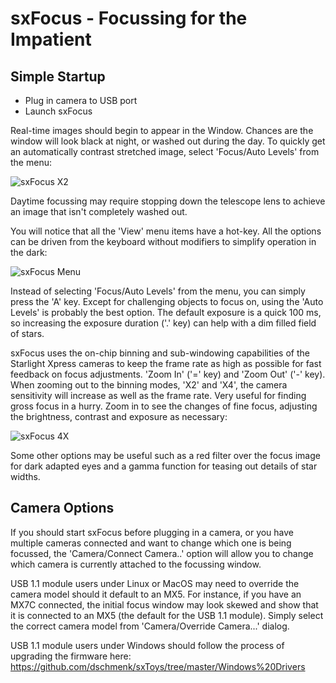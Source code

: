 # sxFocus - Focussing for the Impatient

## Simple Startup

- Plug in camera to USB port
- Launch sxFocus

Real-time images should begin to appear in the Window. Chances are the window will look black at night, or washed out during the day. To quickly get an automatically contrast stretched image, select 'Focus/Auto Levels' from the menu:

![sxFocus X2](https://github.com/dschmenk/sxToys/blob/master/images/sxfocus-x2.png)

Daytime focussing may require stopping down the telescope lens to achieve an image that isn't completely washed out.

You will notice that all the 'View' menu items have a hot-key. All the options can be driven from the keyboard without modifiers to simplify operation in the dark:

![sxFocus Menu](https://github.com/dschmenk/sxToys/blob/master/images/sxfocus-menu.png)

Instead of selecting 'Focus/Auto Levels' from the menu, you can simply press the 'A' key. Except for challenging objects to focus on, using the 'Auto Levels' is probably the best option. The default exposure is a quick 100 ms, so increasing the exposure duration ('.' key) can help with a dim filled field of stars.

sxFocus uses the on-chip binning and sub-windowing capabilities of the Starlight Xpress cameras to keep the frame rate as high as possible for fast feedback on focus adjustments. 'Zoom In' ('=' key) and 'Zoom Out' ('-' key). When zooming out to the binning modes, 'X2' and 'X4', the camera sensitivity will increase as well as the frame rate. Very useful for finding gross focus in a hurry. Zoom in to see the changes of fine focus, adjusting the brightness, contrast and exposure as necessary:

![sxFocus 4X](https://github.com/dschmenk/sxToys/blob/master/images/sxfocus-4x.png)

Some other options may be useful such as a red filter over the focus image for dark adapted eyes and a gamma function for teasing out details of star widths.

## Camera Options

If you should start sxFocus before plugging in a camera, or you have multiple cameras connected and want to change which one is being focussed, the 'Camera/Connect Camera..' option will allow you to change which camera is currently attached to the focussing window.

USB 1.1 module users under Linux or MacOS may need to override the camera model should it default to an MX5. For instance, if you have an MX7C connected, the initial focus window may look skewed and show that it is connected to an MX5 (the default for the USB 1.1 module). Simply select the correct camera model from 'Camera/Override Camera...' dialog.

USB 1.1 module users under Windows should follow the process of upgrading the firmware here: https://github.com/dschmenk/sxToys/tree/master/Windows%20Drivers
